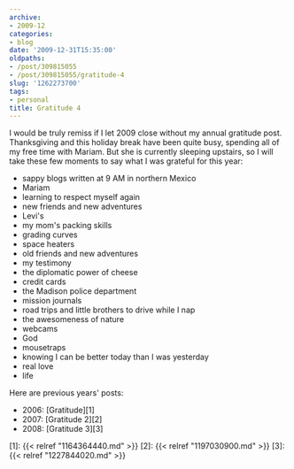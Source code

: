 ```yaml
---
archive:
- 2009-12
categories:
- blog
date: '2009-12-31T15:35:00'
oldpaths:
- /post/309815055
- /post/309815055/gratitude-4
slug: '1262273700'
tags:
- personal
title: Gratitude 4
---
```


I would be truly remiss if I let 2009 close without my annual gratitude
post. Thanksgiving and this holiday break have been quite busy, spending
all of my free time with Mariam.  But she is currently sleeping upstairs,
so I will take these few moments to say what I was grateful for this year:  

- sappy blogs written at 9 AM in northern Mexico  
- Mariam
- learning to respect myself again
- new friends and new adventures
- Levi's
- my mom's packing skills
- grading curves
- space heaters
- old friends and new adventures
- my testimony
- the diplomatic power of cheese
- credit cards
- the Madison police department
- mission journals
- road trips and little brothers to drive while I nap
- the awesomeness of nature    
- webcams
- God
- mousetraps
- knowing I can be better today than I was yesterday
- real love
- life   

Here are previous years' posts:  
 
- 2006: [Gratitude][1]
- 2007: [Gratitude 2][2]
- 2008: [Gratitude 3][3]

[1]: {{< relref "1164364440.md" >}}
[2]: {{< relref "1197030900.md" >}}
[3]: {{< relref "1227844020.md" >}}
